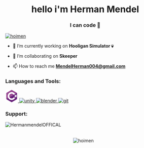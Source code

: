 <h1 align="center">hello i'm Herman Mendel</h1>
<h3 align="center">I can code 🤩</h3>

<p align="left"> <a href="https://github.com/ryo-ma/github-profile-trophy"><img src="https://github-profile-trophy.vercel.app/?username=hoimen" alt="hoimen" /></a> </p>

- 🔭 I’m currently working on **Hooligan Simulator 💀**

- 🤝 I’m collaborating on **Skeeper**

- 📫 How to reach me **MendelHerman004@gmail.com**

<p align="left">
</p>

<h3 align="left">Languages and Tools:</h3>
<p align="left">
  <a href="https://www.w3schools.com/cs/" target="_blank" rel="noreferrer">
    <img src="https://raw.githubusercontent.com/devicons/devicon/master/icons/csharp/csharp-original.svg" alt="csharp" width="40" height="40"/>
  </a>
  <a href="https://unity.com/" target="_blank" rel="noreferrer">
    <img src="https://www.vectorlogo.zone/logos/unity3d/unity3d-icon.svg" alt="unity" width="40" height="40"/>
  </a>
  <a href="https://www.blender.org/" target="_blank" rel="noreferrer">
    <img src="https://download.blender.org/branding/community/blender_community_badge_white.svg" alt="blender" width="40" height="40"/>
  </a>
  <a href="https://git-scm.com/" target="_blank" rel="noreferrer">
    <img src="https://www.vectorlogo.zone/logos/git-scm/git-scm-icon.svg" alt="git" width="40" height="40"/>
  </a>
</p>



<h3 align="left">Support:</h3>
<p><a href="https://www.buymeacoffee.com/HermanmendelOFFICAL"> <img align="left" src="https://cdn.buymeacoffee.com/buttons/v2/default-yellow.png" height="50" width="210" alt="HermanmendelOFFICAL" /></a></p><br><br>

<p>&nbsp;<img align="center" src="https://github-readme-stats.vercel.app/api?username=hoimen&show_icons=true&locale=en" alt="hoimen" /></p>
